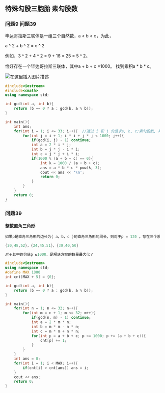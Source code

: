 ## 特殊勾股三胞胎   素勾股数

### 问题9    问题39

毕达哥拉斯三联体是一组三个自然数，a < b < c，为此，

a ^ 2 + b ^ 2 = c ^ 2

例如，3 ^ 2 + 4 ^ 2 = 9 + 16 = 25 = 5 ^ 2。

恰好存在一个毕达哥拉斯三联体，其中a + b + c =1000。
找到乘积a * b * c。

![在这里插入图片描述](https://img-blog.csdnimg.cn/20190820205518404.png?x-oss-process=image/watermark,type_ZmFuZ3poZW5naGVpdGk,shadow_10,text_aHR0cHM6Ly9ibG9nLmNzZG4ubmV0L3FxXzQzNzk5OTU3,size_16,color_FFFFFF,t_70)

```c++
#include<iostream>
#include<cmath>
using namespace std;

int gcd(int a, int b){
    return (b == 0 ? a : gcd(b, a % b));
}

int main(){
    int ans;
    for(int i = 1; i <= 33; i++){  //通过 i 和 j 的值求a, b, c;素勾股数, 再根据素勾股数性质1， 求ans;
        for(int j = i + 1; i * i + j * j < 1000; j++){  
            if(gcd(i, j) - 1) continue;
            int a = 2 * i * j;
            int b = j * j - i * i;
            int c = j * j + i * i;
            if(1000 % (a + b + c) == 0){
                int k = 1000 / (a + b + c);
                ans = a * b * c * pow(k, 3);
                cout << ans << '\n';
                return 0;
            }
        }
    }
    return 0;
}
```

### 问题39

#### 整数直角三角形

```c++
如果p是直角三角形的边长为{ a，b，c }的直角三角形的周长，则对于p = 120 ，存在三个解。

{20,48,52}，{24,45,51}，{30,40,50}

对于其中的价值p ≤1000，是解决方案的数量最大化？
```

```c++
#include<iostream>
using namespace std;
#define MAX 1000
int cnt[MAX + 5] = {0};

int gcd(int a, int b){
    return (b == 0 ? a : gcd(b, a % b));
}

int main(){
    for(int n = 1; n <= 32; n++){
        for(int m = n + 1; m <= 32; m++){
            if(gcd(n, m) - 1) continue;
            int a = 2 * m * n;
            int b = m * m - n * n;
            int c = m * m + n * n;
            for(int p = a + b + c; p <= 1000; p += (a + b + c)){
                cnt[p] += 1;
            }
        }
    }
    int ans = 0;
    for(int i = 1; i < MAX; i++){
        if(cnt[i] > cnt[ans]) ans = i;
    }
    cout << ans;
    return 0;
}
```

